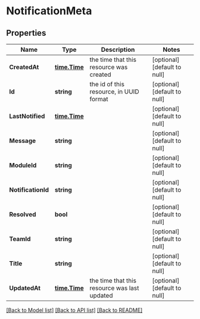 # NotificationMeta

## Properties
Name | Type | Description | Notes
------------ | ------------- | ------------- | -------------
**CreatedAt** | [**time.Time**](time.Time.md) | the time that this resource was created | [optional] [default to null]
**Id** | **string** | the id of this resource, in UUID format | [optional] [default to null]
**LastNotified** | [**time.Time**](time.Time.md) |  | [optional] [default to null]
**Message** | **string** |  | [optional] [default to null]
**ModuleId** | **string** |  | [optional] [default to null]
**NotificationId** | **string** |  | [optional] [default to null]
**Resolved** | **bool** |  | [optional] [default to null]
**TeamId** | **string** |  | [optional] [default to null]
**Title** | **string** |  | [optional] [default to null]
**UpdatedAt** | [**time.Time**](time.Time.md) | the time that this resource was last updated | [optional] [default to null]

[[Back to Model list]](../README.md#documentation-for-models) [[Back to API list]](../README.md#documentation-for-api-endpoints) [[Back to README]](../README.md)

